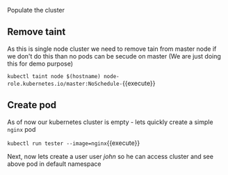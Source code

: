 Populate the cluster

## Remove taint 

As this is single node cluster we need to remove tain from master node 
if we don't do this than no pods can be secude on master (We are just doing this for demo purpose) 

`kubectl taint node $(hostname) node-role.kubernetes.io/master:NoSchedule-`{{execute}}

## Create pod 

As of now our kubernetes cluster is empty - lets quickly create a simple `nginx` pod 

`kubectl run tester --image=nginx`{{execute}} 

Next, now lets create a user user *john* so he can access cluster and see above pod in default namespace